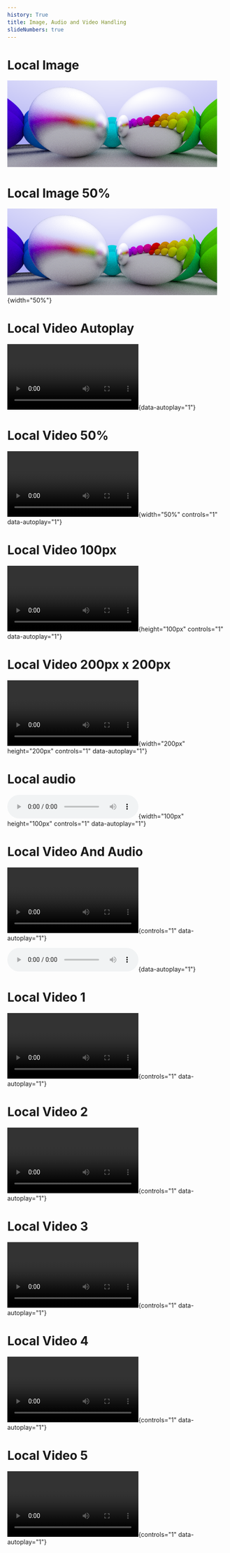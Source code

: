 ```yaml
---
history: True
title: Image, Audio and Video Handling
slideNumbers: true
---
```


# Local Image


![Caption](include/06-metal.png)


# Local Image 50%

![](include/06-metal.png){width="50%"}

# Local Video Autoplay

![Caption](movie.mp4){data-autoplay="1"}

# Local Video 50%

![](movie.mp4){width="50%" controls="1" data-autoplay="1"}

# Local Video 100px

![](movie.mp4){height="100px" controls="1" data-autoplay="1"}

# Local Video 200px x 200px

![](movie.mp4){width="200px" height="200px" controls="1" data-autoplay="1"}

# Local audio

![](audio.mp3){width="100px" height="100px" controls="1" data-autoplay="1"}

# Local Video And Audio

![](movie.mp4){controls="1" data-autoplay="1"}

![](audio.mp3){data-autoplay="1"}

# Local Video 1

![](movie.mp4){controls="1" data-autoplay="1"}

# Local Video 2

![](movie.mp4){controls="1" data-autoplay="1"}

# Local Video 3

![](movie.mp4){controls="1" data-autoplay="1"}

# Local Video 4

![](movie.mp4){controls="1" data-autoplay="1"}

# Local Video 5

![](movie.mp4){controls="1" data-autoplay="1"}

